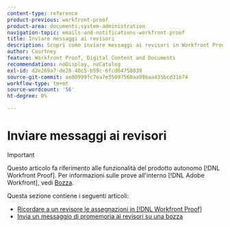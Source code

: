 ```yaml
---
content-type: reference
product-previous: workfront-proof
product-area: documents;system-administration
navigation-topic: emails-and-notifications-workfront-proof
title: Inviare messaggi ai revisori
description: Scopri come inviare messaggi ai revisori in Workfront Proof.
author: Courtney
feature: Workfront Proof, Digital Content and Documents
recommendations: noDisplay, noCatalog
exl-id: d2e269a7-de26-40c5-b59c-6fcd64758039
source-git-commit: ae80999fc7ea7e35097560aa99baa435bcd31b74
workflow-type: tm+mt
source-wordcount: '56'
ht-degree: 0%

---
```


# Inviare messaggi ai revisori

>[!IMPORTANT]
>
>Questo articolo fa riferimento alle funzionalità del prodotto autonomo [!DNL Workfront Proof]. Per informazioni sulle prove all&#39;interno [!DNL Adobe Workfront], vedi [Bozza](../../../review-and-approve-work/proofing/proofing.md).

Questa sezione contiene i seguenti articoli:

* [Ricordare a un revisore le assegnazioni in [!DNL Workfront Proof]](../../../workfront-proof/wp-emailsntfctns/messaging-reviewers/remind-reviewer-assignments-wp.md)
* [Invia un messaggio di promemoria ai revisori su una bozza](../../../workfront-proof/wp-emailsntfctns/messaging-reviewers/send-reminder-to-proof-reviewers.md)
